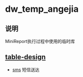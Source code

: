 # dw_temp_angejia

## 说明

MiniReport执行过程中使用的临时库

## [table-design](table-design/)

- [sms](table-design/sms.md) 短信送达
